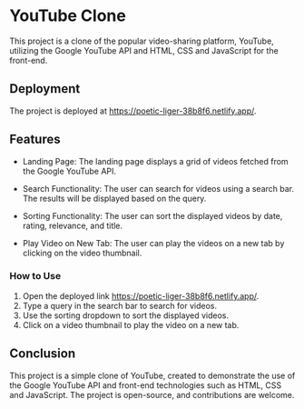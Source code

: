 
# YouTube Clone

This project is a clone of the popular video-sharing platform, YouTube, utilizing the Google YouTube API and HTML, CSS and JavaScript for the front-end.

## Deployment
The project is deployed at https://poetic-liger-38b8f6.netlify.app/.

## Features
- Landing Page: The landing page displays a grid of videos fetched from the Google YouTube API.

- Search Functionality: The user can search for videos using a search bar. The results will be displayed based on the query.

- Sorting Functionality: The user can sort the displayed videos by date, rating, relevance, and title.

- Play Video on New Tab: The user can play the videos on a new tab by clicking on the video thumbnail.

### How to Use
1. Open the deployed link https://poetic-liger-38b8f6.netlify.app/.
2. Type a query in the search bar to search for videos.
3. Use the sorting dropdown to sort the displayed videos.
4. Click on a video thumbnail to play the video on a new tab.
## Conclusion
This project is a simple clone of YouTube, created to demonstrate the use of the Google YouTube API and front-end technologies such as HTML, CSS and JavaScript. The project is open-source, and contributions are welcome.

